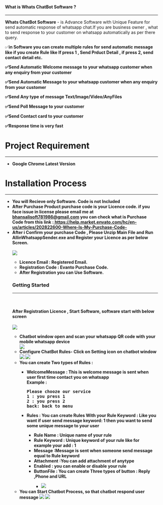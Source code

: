  <h4>What is Whats ChatBot Software ?</h4>
            <hr class="notop">
            <p>
                <strong>Whats ChatBot Software</strong> - is Advance Software with Unique Feature for send automatic response of whatsapp chat.If you are business owner , what to send response to your customer on whatsapp automatically as per there query.
				

<p>✅<strong>in Software you can create multiple rules for send automatic message like if you create Rule like If press 1 , Send Prduct Detail   , if press 2, send contact detail etc. <strong></p>
<p>✅<strong>Send Automatic Welcome message to your whatsapp customer when any enquiry from your customer<strong></p>
<p>✅<strong>Send Automatic Message to your whatsapp customer when any enquiry from your customer<strong></p>
<p>✅<strong>Send Any type of message Text/Image/Video/AnyFiles<strong></p>
<p>✅<strong>Send Poll Message to your customer<strong></p>
<p>✅<strong>Send Contact card to your customer<strong></p>
<p>✅<strong>Response time is very fast<strong></p>

 <div class="page-header">
                <h1>Project Requirement </h1>
                <hr class="notop">
            </div>
            <ul>
                <li>Google Chrome Latest Version</li>
            </ul>

 <div class="page-header">
                <h1>Installation Process </h1>
                <hr class="notop">
            </div>
            <ul>
			    <li>You will Recieve only Software. Code is not Included</li>
			     <li>After Purchase Product  purchase code is your Licence code. if you face issue in license please email me at <a href="mailto:bhansalisoft781986@gmail.com">bhansalisoft781986@gmail.com</a>
                   you can check what is Purchase Code from this link :<a href="https://help.market.envato.com/hc/en-us/articles/202822600-Where-Is-My-Purchase-Code-"> https://help.market.envato.com/hc/en-us/articles/202822600-Where-Is-My-Purchase-Code-</a>
				</li>
	           <li>After i Confirm your purchase Code , Please Unzip Main File and Run <b>AllinWhatsappSender.exe</b> and Register your Licence as per below Screen.</li>
			       <br/>
     			<img src="https://bhansalisoft.com/evantosnap/chatbot//01.png"></img>
<ul>
                  <li>Licence Email :   Registered Email.</li>
				  <li>Registration Code :  Evanto Purchase Code.</li>
				   <li>After Registration you can Use Software.</li>
                </ul>

<div class="page-header">
                <h3>Getting Started</h3>
                <hr class="notop">
            </div>
            <br>
            <h4>After Registration Licence , Start Software, software start with below screen</h4>
			<img src="https://bhansalisoft.com/evantosnap/chatbot/12.png"></img>
 <ul>
		  <li>Chatbot window open and scan your whatsapp QR code with your mobile whatsapp device </li>
		 <img src="https://bhansalisoft.com/evantosnap/chatbot/12.png"></img> 
<li>Configure ChatBot Rules- Click on Setting icon on chatbot window 
		  <img src="https://bhansalisoft.com/evantosnap/chatbot/13.png"></img> 
		  <img src="https://bhansalisoft.com/evantosnap/chatbot/14.png"></img> </li>
		   <li>You can create Two types of Rules : </li>
		  <ul><li>WelcomeMessage : This is welcome message is sent when  user first time contact you on whatsapp <br/>
                   Example :<pre>Please chooze our service
1 : you press 1
2 : you press 2
back: back to menu</pre></li>
			   <li>Rules :  You can create Rules With your Rule Keyword  : Like you want if user send message keyword: 1 then you want to send some unique message to your user</li>
			   <ul>
			     <li>Rule Name : Unique name of your rule</li>
				 <li>Rule Keyword : Unique keyword of your rule like for example your add : 1</li>
				  <li> Message :Message is sent when someone send message equal to Rule keyword </li>
				  <li> Attachment :You can add attachment of anytype </li>
				   <li> Enabled :  you can enable or disable your rule </li>
			       <li> ButtonFile :  You can create Three types of button : Reply ,Phone and URL </li>
			  <ul><li>  <img src="https://bhansalisoft.com/evantosnap/chatbot/15.png"></img>  </li>
			 </ul></ul> </ul>
		  <li>You can Start Chatbot Process, so that chatbot respond user message
		  <img src="https://bhansalisoft.com/evantosnap/chatbot/16.png"></img> 
		 <img src="https://bhansalisoft.com/evantosnap/chatbot/17.png"></img> 
		  </li>
		 </ul>
		</ul>	   	   
              </ul>
			
